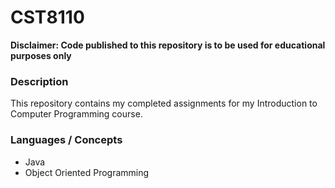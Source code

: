 # CST8110

**Disclaimer: Code published to this repository is to be used for educational purposes only**

### Description
This repository contains my completed assignments for my Introduction to Computer Programming course.

### Languages / Concepts
- Java
- Object Oriented Programming

